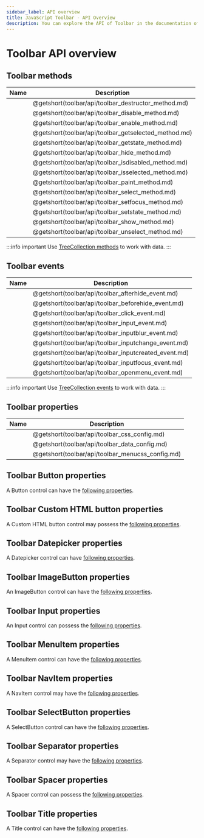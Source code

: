 ```yaml
---
sidebar_label: API overview
title: JavaScript Toolbar - API Overview 
description: You can explore the API of Toolbar in the documentation of the DHTMLX JavaScript UI library. Browse developer guides and API reference, try out code examples and live demos, and download a free 30-day evaluation version of DHTMLX Suite.
---
```


# Toolbar API overview

## Toolbar methods

| Name                                          | Description                                          |
| --------------------------------------------- | ---------------------------------------------------- |
| [](toolbar/api/toolbar_destructor_method.md)  | @getshort(toolbar/api/toolbar_destructor_method.md)  |
| [](toolbar/api/toolbar_disable_method.md)     | @getshort(toolbar/api/toolbar_disable_method.md)     |
| [](toolbar/api/toolbar_enable_method.md)      | @getshort(toolbar/api/toolbar_enable_method.md)      |
| [](toolbar/api/toolbar_getselected_method.md) | @getshort(toolbar/api/toolbar_getselected_method.md) |
| [](toolbar/api/toolbar_getstate_method.md)    | @getshort(toolbar/api/toolbar_getstate_method.md)    |
| [](toolbar/api/toolbar_hide_method.md)        | @getshort(toolbar/api/toolbar_hide_method.md)        |
| [](toolbar/api/toolbar_isdisabled_method.md)  | @getshort(toolbar/api/toolbar_isdisabled_method.md)  |
| [](toolbar/api/toolbar_isselected_method.md)  | @getshort(toolbar/api/toolbar_isselected_method.md)  |
| [](toolbar/api/toolbar_paint_method.md)       | @getshort(toolbar/api/toolbar_paint_method.md)       |
| [](toolbar/api/toolbar_select_method.md)      | @getshort(toolbar/api/toolbar_select_method.md)      |
| [](toolbar/api/toolbar_setfocus_method.md)    | @getshort(toolbar/api/toolbar_setfocus_method.md)    |
| [](toolbar/api/toolbar_setstate_method.md)    | @getshort(toolbar/api/toolbar_setstate_method.md)    |
| [](toolbar/api/toolbar_show_method.md)        | @getshort(toolbar/api/toolbar_show_method.md)        |
| [](toolbar/api/toolbar_unselect_method.md)    | @getshort(toolbar/api/toolbar_unselect_method.md)    |

:::info important
Use [TreeCollection methods](tree_collection.md) to work with data. 
:::

## Toolbar events

| Name                                          | Description                                          |
| --------------------------------------------- | ---------------------------------------------------- |
| [](toolbar/api/toolbar_afterhide_event.md)    | @getshort(toolbar/api/toolbar_afterhide_event.md)    |
| [](toolbar/api/toolbar_beforehide_event.md)   | @getshort(toolbar/api/toolbar_beforehide_event.md)   |
| [](toolbar/api/toolbar_click_event.md)        | @getshort(toolbar/api/toolbar_click_event.md)        |
| [](toolbar/api/toolbar_input_event.md)    	| @getshort(toolbar/api/toolbar_input_event.md)    	   |
| [](toolbar/api/toolbar_inputblur_event.md)    | @getshort(toolbar/api/toolbar_inputblur_event.md)    |
| [](toolbar/api/toolbar_inputchange_event.md)  | @getshort(toolbar/api/toolbar_inputchange_event.md)  |
| [](toolbar/api/toolbar_inputcreated_event.md) | @getshort(toolbar/api/toolbar_inputcreated_event.md) |
| [](toolbar/api/toolbar_inputfocus_event.md)   | @getshort(toolbar/api/toolbar_inputfocus_event.md)   |
| [](toolbar/api/toolbar_openmenu_event.md)     | @getshort(toolbar/api/toolbar_openmenu_event.md)     |

:::info important
Use [TreeCollection events](tree_collection.md#events) to work with data.
:::

## Toolbar properties

| Name                                      | Description                                      |
| ----------------------------------------- | ------------------------------------------------ |
| [](toolbar/api/toolbar_css_config.md)     | @getshort(toolbar/api/toolbar_css_config.md)     |
| [](toolbar/api/toolbar_data_config.md)    | @getshort(toolbar/api/toolbar_data_config.md)    |
| [](toolbar/api/toolbar_menucss_config.md) | @getshort(toolbar/api/toolbar_menucss_config.md) |

## Toolbar Button properties

A Button control can have the [following properties](toolbar/api/api_button_properties.md).

## Toolbar Custom HTML button properties

A Custom HTML button control may possess the [following properties](toolbar/api/api_customhtmlbutton_properties.md).

## Toolbar Datepicker properties

A Datepicker control can have [following properties](toolbar/api/api_datepicker_properties.md).

## Toolbar ImageButton properties

An ImageButton control can have the [following properties](toolbar/api/api_imagebutton_properties.md).

## Toolbar Input properties

An Input control can possess the [following properties](toolbar/api/api_input_properties.md).

## Toolbar MenuItem properties

A MenuItem control can have the [following properties](toolbar/api/api_menuitem_properties.md).

## Toolbar NavItem properties

A NavItem control may have the [following properties](toolbar/api/api_navitem_properties.md).

## Toolbar SelectButton properties

A SelectButton control can have the [following properties](toolbar/api/api_selectbutton_properties.md).

## Toolbar Separator properties

A Separator control may have the [following properties](toolbar/api/api_separator_properties.md).

## Toolbar Spacer properties

A Spacer control can possess the [following properties](toolbar/api/api_spacer_properties.md).

## Toolbar Title properties

A Title control can have the [following properties](toolbar/api/api_title_properties.md).
